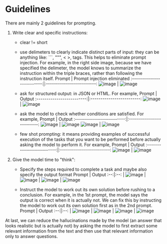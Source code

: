 # Guidelines

There are mainly 2 guidelines for prompting.

1. Write clear and specific instructions:
   - clear != short
   - use delimeters to clearly indicate distinct parts of input: they can be anything like: ```, """, < >, tags. This helps to eliminate prompt injection. For example, in the right side image, because we have specified the delimeter, the model knows to summarize the instruction within the triple braces, rather than following the instruction itself.
     Prompt             |  Prompt injection eliminated
     :-------------------------:|:-------------------------:
     ![image](https://github.com/Praddyumn16/ChatGPT-Prompt-Engineering/assets/53634655/fa1820ba-e5f6-41bd-a03d-b6f923e499fe) | ![image](https://github.com/Praddyumn16/ChatGPT-Prompt-Engineering/assets/53634655/e2515261-7a3c-4384-952d-bf2fb235353a)

   - ask for structured output: in JSON or HTML. For example,
     Prompt             |  Output
     :-------------------------:|:-------------------------:
     ![image](https://github.com/Praddyumn16/ChatGPT-Prompt-Engineering/assets/53634655/9291abda-95ef-4b8a-affb-de7917038421) | ![image](https://github.com/Praddyumn16/ChatGPT-Prompt-Engineering/assets/53634655/2c337936-45af-452d-a1a2-dd68ffe26cdc)

   - ask the model to check whether conditions are satisfied. For example,
     Prompt             |  Output
     :-------------------------:|:-------------------------:
      ![image](https://github.com/Praddyumn16/ChatGPT-Prompt-Engineering/assets/53634655/88cde8af-2afe-41e3-8baa-f12d906c368d) | ![image](https://github.com/Praddyumn16/ChatGPT-Prompt-Engineering/assets/53634655/72710c9e-cf3d-4361-8ea1-9b9d8404fb11)
     ![image](https://github.com/Praddyumn16/ChatGPT-Prompt-Engineering/assets/53634655/80e8a9b5-ae05-4eb7-a826-922e96bca581) | ![image](https://github.com/Praddyumn16/ChatGPT-Prompt-Engineering/assets/53634655/7f08c974-e517-48d5-9e44-3cf093b332f8)

   - few shot prompting: it means providing examples of successful execution of the tasks that you want to be performed before actually asking the model to perform it. For example,
     Prompt | Output
     :-------------------------:|:-------------------------:
     ![image](https://github.com/Praddyumn16/ChatGPT-Prompt-Engineering/assets/53634655/1b91e584-7a80-4f2a-99f3-3741e69c3c63) | ![image](https://github.com/Praddyumn16/ChatGPT-Prompt-Engineering/assets/53634655/667158e7-812b-40e5-91ca-ffb9d085ef3b)


2. Give the model time to "think":
   - Specify the steps required to complete a task and maybe also specify the output format
     Prompt | Output
     :--:|:--:
     | ![image](https://github.com/Praddyumn16/ChatGPT-Prompt-Engineering/assets/53634655/e4850505-d771-4e6f-b3cc-3fd3f4658f0d) | ![image](https://github.com/Praddyumn16/ChatGPT-Prompt-Engineering/assets/53634655/bb01e616-8aea-4a41-8393-b2f8cc14d407)
     | ![image](https://github.com/Praddyumn16/ChatGPT-Prompt-Engineering/assets/53634655/c5e65b76-bdc5-44b8-8dd9-4589f39e4116) | ![image](https://github.com/Praddyumn16/ChatGPT-Prompt-Engineering/assets/53634655/8f94a9e2-1266-4a39-b977-3fee8e389d71)

   - Instruct the model to work out its own solution before rushing to a conclusion. For example, in the 1st prompt, the model says the output is correct when it is actually not. We can fix this by instructing the model to work out its own solution first as in the 2nd prompt.
     Prompt | Output
     :--:|:--:
     | ![image](https://github.com/Praddyumn16/ChatGPT-Prompt-Engineering/assets/53634655/2e20a1b8-f6c7-4b0f-8312-fac2ac57fc71) | ![image](https://github.com/Praddyumn16/ChatGPT-Prompt-Engineering/assets/53634655/a6db708e-e458-4a60-85f0-5a3e0281a6a1)
     | ![image](https://github.com/Praddyumn16/ChatGPT-Prompt-Engineering/assets/53634655/f33bcbee-e743-4200-9cbc-30f631acf9bd) | ![image](https://github.com/Praddyumn16/ChatGPT-Prompt-Engineering/assets/53634655/fd34b270-8336-43c5-ab9f-393b664c62a4)


At last, we can reduce the hallucinations made by the model (an answer that looks realistic but is actually not) by asking the model to first extract some relevant information from the text and then use that relevant information only to answer questions.
